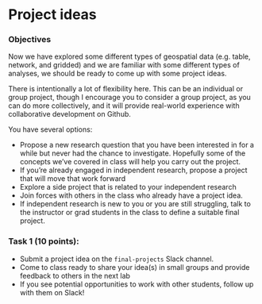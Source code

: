 # Project ideas

### Objectives

Now we have explored some different types of geospatial data (e.g. table, network, and gridded) and we are familiar with some different types of analyses, we should be ready to come up with some project ideas.

There is intentionally a lot of flexibility here. This can be an individual or group project, though I encourage you to consider a group project, as you can do more collectively, and it will provide real-world experience with collaborative development on Github.

You have several options:
* Propose a new research question that you have been interested in for a while but never had the chance to investigate. Hopefully some of the concepts we’ve covered in class will help you carry out the project.
* If you’re already engaged in independent research, propose a project that will move that work forward
* Explore a side project that is related to your independent research
* Join forces with others in the class who already have a project idea.
* If independent research is new to you or you are still struggling, talk to the instructor or grad students in the class to define a suitable final project.

### Task 1 (10 points):

* Submit a project idea on the `final-projects` Slack channel.
* Come to class ready to share your idea(s) in small groups and provide feedback to others in the next lab
* If you see potential opportunities to work with other students, follow up with them on Slack!
